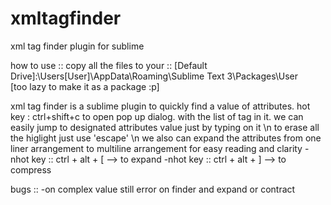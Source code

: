 # xmltagfinder
xml tag finder plugin for sublime

how to use ::
copy all the files to your :: [Default Drive]:\Users\[User]\AppData\Roaming\Sublime Text 3\Packages\User\
[too lazy to make it as a package :p]


xml tag finder is a sublime plugin to quickly find a value of attributes.
hot key : ctrl+shift+c to open pop up dialog. with the list of tag in it. we can easily jump 
to designated attributes value just by typing on it
\n
to erase all the higlight just use 'escape'
\n
we also can expand the attributes from one liner arrangement to multiline arrangement for easy reading and clarity
-nhot key :: ctrl + alt + [ --> to expand
-nhot key :: ctrl + alt + ] --> to compress

bugs ::
-on complex value still error on finder and expand or contract
